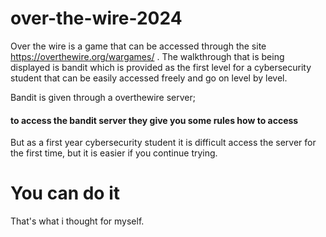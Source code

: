 # over-the-wire-2024

Over the wire is a game that can be accessed through the site https://overthewire.org/wargames/ . The walkthrough that is being displayed is bandit which is provided as the first level for a cybersecurity student that can be easily accessed freely and go on level by level.

Bandit is given through a overthewire server;
#### to access the bandit server they give you some rules how to access

But as a first year cybersecurity student it is difficult access the server for the first time, but it is easier if you continue trying.

<h1>You can do it</h1> That's what i thought for myself.

